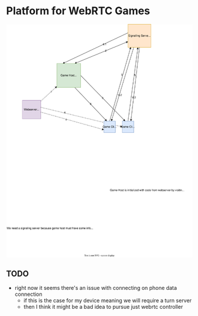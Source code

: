 # Platform for WebRTC Games

![Diagram](docs/Diagram.drawio.svg)


## TODO

- right now it seems there's an issue with connecting on phone data connection
    - if this is the case for my device meaning we will require a turn server
    - then I think it might be a bad idea to pursue just webrtc controller
